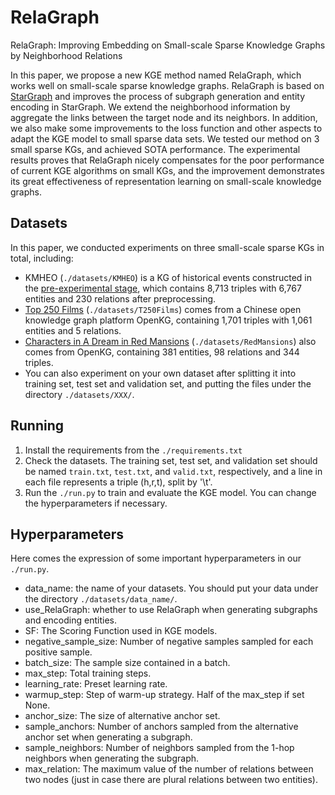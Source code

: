 # RelaGraph
RelaGraph: Improving Embedding on Small-scale Sparse Knowledge Graphs by Neighborhood Relations

In this paper, we propose a new KGE method named RelaGraph, which works well on small-scale sparse knowledge graphs. RelaGraph is based on [StarGraph](https://arxiv.org/abs/2205.14209) and improves the process of subgraph generation and entity encoding in StarGraph. We extend the neighborhood information by aggregate the links between the target node and its neighbors. In addition, we also make some improvements to the loss function and other aspects to adapt the KGE model to small sparse data sets. We tested our method on 3 small sparse KGs, and achieved SOTA performance. The experimental results proves that RelaGraph nicely compensates for the poor performance of current KGE algorithms on small KGs, and the improvement demonstrates its great effectiveness of representation learning on small-scale knowledge graphs.

## Datasets
In this paper, we conducted experiments on three small-scale sparse KGs in total, including:  
+ KMHEO (`./datasets/KMHEO`) is a KG of historical events constructed in the [pre-experimental stage](https://kns.cnki.net/kcms/detail/11.1762.g3.20201229.1835.008.html), which contains 8,713 triples with 6,767 entities and 230 relations after preprocessing.  
+ [Top 250 Films](http://www.openkg.cn/dataset/top250film) (`./datasets/T250Films`) comes from a Chinese open knowledge graph platform OpenKG, containing 1,701 triples with 1,061 entities and 5 relations.  
+ [Characters in A Dream in Red Mansions](http://www.openkg.cn/dataset/the-dream-of-the-red-chamber-main) (`./datasets/RedMansions`) also comes from OpenKG, containing 381 entities, 98 relations and 344 triples.  
+ You can also experiment on your own dataset after splitting it into training set, test set and validation set, and putting the files under the directory `./datasets/XXX/`.

## Running
1. Install the requirements from the `./requirements.txt`
2. Check the datasets. The training set, test set, and validation set should be named `train.txt`, `test.txt`, and `valid.txt`, respectively, and a line in each file represents a triple (h,r,t), split by '\t'.
3. Run the `./run.py` to train and evaluate the KGE model. You can change the hyperparameters if necessary.

## Hyperparameters
Here comes the expression of some important hyperparameters in our `./run.py`.  
+ data\_name: the name of your datasets. You should put your data under the directory `./datasets/data_name/`.  
+ use_RelaGraph: whether to use RelaGraph when generating subgraphs and encoding entities.  
+ SF: The Scoring Function used in KGE models.  
+ negative\_sample\_size: Number of negative samples sampled for each positive sample.  
+ batch\_size: The sample size contained in a batch.  
+ max\_step: Total training steps.  
+ learning\_rate: Preset learning rate.  
+ warmup\_step: Step of warm-up strategy. Half of the max\_step if set None.  
+ anchor\_size: The size of alternative anchor set.  
+ sample\_anchors: Number of anchors sampled from the alternative anchor set when generating a subgraph.  
+ sample\_neighbors: Number of neighbors sampled from the 1-hop neighbors when generating the subgraph.  
+ max\_relation: The maximum value of the number of relations between two nodes (just in case there are plural relations between two entities).

